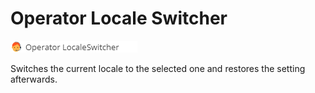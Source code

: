 # Operator Locale Switcher

![Settings](../../../img/csvimport/operator_localeswitcher.png)

Switches the current locale to the selected one and restores the setting afterwards.


